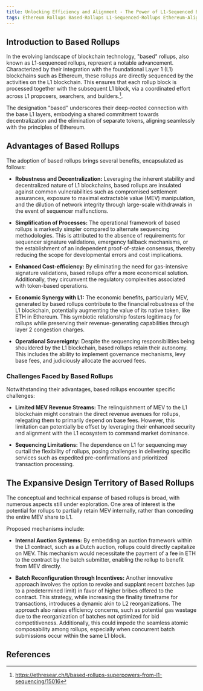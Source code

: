 ```yaml
---
title: Unlocking Efficiency and Alignment - The Power of L1-Sequenced Based Rollups
tags: Ethereum Rollups Based-Rollups L1-Sequenced-Rollups Ethereum-Alignment
---
```



## Introduction to Based Rollups

In the evolving landscape of blockchain technology, "based" rollups, also known as L1-sequenced rollups, represent a notable advancement. Characterized by their integration with the foundational Layer 1 (L1) blockchains such as Ethereum, these rollups are directly sequenced by the activities on the L1 blockchain. This ensures that each rollup block is processed together with the subsequent L1 block, via a coordinated effort across L1 proposers, searchers, and builders.[^1].

The designation "based" underscores their deep-rooted connection with the base L1 layers, embodying a shared commitment towards decentralization and the elimination of separate tokens, aligning seamlessly with the principles of Ethereum.


## Advantages of Based Rollups

The adoption of based rollups brings several benefits, encapsulated as follows:

- **Robustness and Decentralization:** Leveraging the inherent stability and decentralized nature of L1 blockchains, based rollups are insulated against common vulnerabilities such as compromised settlement assurances, exposure to maximal extractable value (MEV) manipulation, and the dilution of network integrity through large-scale withdrawals in the event of sequencer malfunctions.

- **Simplification of Processes:** The operational framework of based rollups is markedly simpler compared to alternate sequencing methodologies. This is attributed to the absence of requirements for sequencer signature validations, emergency fallback mechanisms, or the establishment of an independent proof-of-stake consensus, thereby reducing the scope for developmental errors and cost implications.

- **Enhanced Cost-efficiency:** By eliminating the need for gas-intensive signature validations, based rollups offer a more economical solution. Additionally, they circumvent the regulatory complexities associated with token-based operations.

- **Economic Synergy with L1:** The economic benefits, particularly MEV, generated by based rollups contribute to the financial robustness of the L1 blockchain, potentially augmenting the value of its native token, like ETH in Ethereum. This symbiotic relationship fosters legitimacy for rollups while preserving their revenue-generating capabilities through layer 2 congestion charges.

- **Operational Sovereignty:** Despite the sequencing responsibilities being shouldered by the L1 blockchain, based rollups retain their autonomy. This includes the ability to implement governance mechanisms, levy base fees, and judiciously allocate the accrued fees.

### Challenges Faced by Based Rollups

Notwithstanding their advantages, based rollups encounter specific challenges:

- **Limited MEV Revenue Streams:** The relinquishment of MEV to the L1 blockchain might constrain the direct revenue avenues for rollups, relegating them to primarily depend on base fees. However, this limitation can potentially be offset by leveraging their enhanced security and alignment with the L1 ecosystem to command market dominance.

- **Sequencing Limitations:** The dependence on L1 for sequencing may curtail the flexibility of rollups, posing challenges in delivering specific services such as expedited pre-confirmations and prioritized transaction processing.


## The Expansive Design Territory of Based Rollups

The conceptual and technical expanse of based rollups is broad, with numerous aspects still under exploration. One area of interest is the potential for rollups to partially retain MEV internally, rather than conceding the entire MEV share to L1.

Proposed mechanisms include:

- **Internal Auction Systems:** By embedding an auction framework within the L1 contract, such as a Dutch auction, rollups could directly capitalize on MEV. This mechanism would necessitate the payment of a fee in ETH to the contract by the batch submitter, enabling the rollup to benefit from MEV directly.

- **Batch Reconfiguration through Incentives:** Another innovative approach involves the option to revoke and supplant recent batches (up to a predetermined limit) in favor of higher bribes offered to the contract. This strategy, while increasing the finality timeframe for transactions, introduces a dynamic akin to L2 reorganizations. The approach also raises efficiency concerns, such as potential gas wastage due to the reorganization of batches not optimized for bid competitiveness. Additionally, this could impede the seamless atomic composability among rollups, especially when concurrent batch submissions occur within the same L1 block.


## References
[^1]: https://ethresear.ch/t/based-rollups-superpowers-from-l1-sequencing/15016
